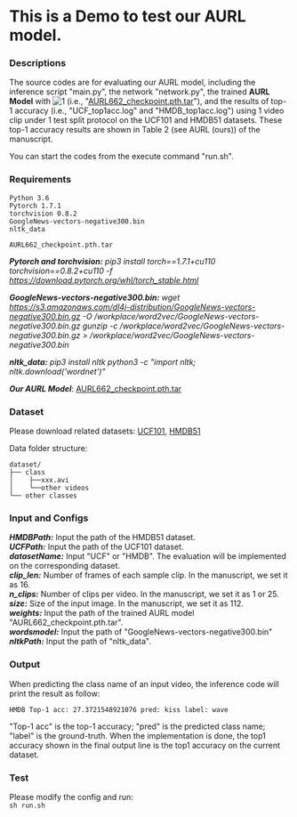 

# This is a Demo to test our AURL model.
### Descriptions
The source codes are for evaluating our AURL model, including the inference script "main.py", the network "network.py", the trained **AURL Model** with ![1](http://latex.codecogs.com/svg.latex?\tau=0.05) (i.e., "[AURL662_checkpoint.pth.tar](https://drive.google.com/file/d/1PwwOMGeJ0ccpp-WKXm6H0qnKrEH5LzyY/view?usp=sharing)"), and the results of top-1 accuracy (i.e., "UCF_top1acc.log" and "HMDB_top1acc.log") using 1 video clip under 1 test split protocol on the UCF101 and HMDB51 datasets. These top-1 accuracy results are shown in Table 2 (see AURL (ours)) of the manuscript. 

You can start the codes from the execute command "run.sh". 

### Requirements
```
Python 3.6
Pytorch 1.7.1
torchvision 0.8.2
GoogleNews-vectors-negative300.bin
nltk_data

AURL662_checkpoint.pth.tar
```
***Pytorch and torchvision:***
	*pip3 install torch==1.7.1+cu110 torchvision==0.8.2+cu110 -f https://download.pytorch.org/whl/torch_stable.html*

***GoogleNews-vectors-negative300.bin:***
	*wget https://s3.amazonaws.com/dl4j-distribution/GoogleNews-vectors-negative300.bin.gz -O /workplace/word2vec/GoogleNews-vectors-negative300.bin.gz*
	*gunzip -c /workplace/word2vec/GoogleNews-vectors-negative300.bin.gz > /workplace/word2vec/GoogleNews-vectors-negative300.bin*


***nltk_data:***
	*pip3 install nltk*
	*python3 -c "import nltk; nltk.download('wordnet')"*

***Our AURL Model***: [AURL662_checkpoint.pth.tar](https://drive.google.com/file/d/1PwwOMGeJ0ccpp-WKXm6H0qnKrEH5LzyY/view?usp=sharing)
### Dataset
Please download related datasets: [UCF101](https://www.crcv.ucf.edu/data/UCF101.php), [HMDB51](https://serre-lab.clps.brown.edu/resource/hmdb-a-large-human-motion-database/#Downloads)

Data folder structure:

```
dataset/
├── class 
│    ├──xxx.avi
│    └──other videos
└── other classes
```

### Input and Configs
***HMDBPath:*** Input the path of the HMDB51 dataset.    
***UCFPath:*** Input the path of the UCF101 dataset.   
***datasetName:*** Input "UCF" or "HMDB". The evaluation will be implemented on the corresponding dataset.    
***clip_len:*** Number of frames of each sample clip. In the manuscript, we set it as 16.    
***n_clips:*** Number of clips per video. In the manuscript, we set it as 1 or 25.  
***size:*** Size of the input image. In the manuscript, we set it as 112.   
***weights:*** Input the path of the trained AURL model "AURL662_checkpoint.pth.tar".    
***wordsmodel:*** Input the path of "GoogleNews-vectors-negative300.bin"  
***nltkPath:*** Input the path of "nltk_data".    

### Output
When predicting the class name of an input video, the inference code will print the result as follow:
```
HMDB Top-1 acc: 27.3721548921076 pred: kiss label: wave
```
"Top-1 acc" is the top-1 accuracy; "pred" is the predicted class name; "label" is the ground-truth. When the implementation is done, the top1 accuracy shown in the final output line is the  top1 accuracy on the current dataset.

### Test
Please modify the config and run:    
`sh run.sh`



